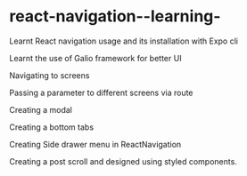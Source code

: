 # react-navigation--learning-

Learnt React navigation usage and its installation with Expo cli

Learnt the use of Galio framework for better UI

Navigating to screens

Passing a parameter to different screens via route

Creating a modal

Creating a bottom tabs

Creating Side drawer menu in ReactNavigation

Creating a post scroll and designed using styled components.
